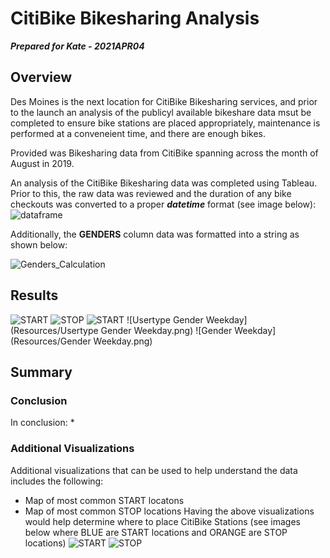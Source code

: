 # CitiBike Bikesharing Analysis

***Prepared for Kate - 2021APR04***

## Overview

Des Moines is the next location for CitiBike Bikesharing services, and prior to the launch an analysis of the publicyl available bikeshare data msut be completed to ensure bike stations are placed appropriately, maintenance is performed at a conveneient time, and there are enough bikes.

Provided was Bikesharing data from CitiBike spanning across the month of August in 2019.

An analysis of the CitiBike Bikesharing data was completed using Tableau. Prior to this, the raw data was reviewed and the duration of any bike checkouts was converted to a proper ***datetime*** format (see image below):
![dataframe](Resources/Dataframe.png)

Additionally, the **GENDERS** column data was formatted into a string as shown below:

![Genders_Calculation](Resources/Genders_Calculation.png)

## Results

![START](Resources/START.png)
![STOP](Resources/STOP.png)
![START](Resources/START.png)
![Usertype Gender Weekday](Resources/Usertype Gender Weekday.png)
![Gender Weekday](Resources/Gender Weekday.png)

## Summary

### Conclusion

In conclusion:
* 

### Additional Visualizations

Additional visualizations that can be used to help understand the data includes the following:
* Map of most common START locatons
* Map of most common STOP locations
Having the above visualizations would help determine where to place CitiBike Stations (see images below where BLUE are START locations and ORANGE are STOP locations)
![START](Resources/START.png)
![STOP](Resources/STOP.png)
